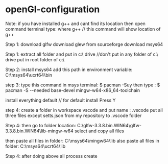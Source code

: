 # openGl-configuration

Note: if you have installed g++ and cant find its location then 
open command terminal
type: where g++           // this command will show location of g++

Step 1:
download glfw
download glew from sourceforge
download msys64

Step 1:
extract all folder and put in c:\\ drive   //don't put in any folder of c:\\ drive put in root folder of c:\\




Step 2:
install msys64 
add this path in environment variable: C:\msys64\ucrt64\bin

step 3:
type this command in msys terminal: 
$ pacman -Suy
then type :
$ pacman -S --needed base-devel mingw-w64-x86_64-toolchain

install everything default              // for default install Press Y

step 4:
create a folder in workspace vscode and put name : .vscode
put all three files except setts.json from my repository to .vscode folder


Step 4:
then go to folder location: C:\glfw-3.3.8.bin.WIN64\glfw-3.3.8.bin.WIN64\lib-mingw-w64
select and copy all files 

then paste all files in folder: C:\msys64\mingw64\lib 
also paste all files in folder: C:\msys64\ucrt64\lib


Step 4:  after doing above all process create 
